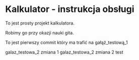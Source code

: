 # Kalkulator - instrukcja obsługi

To jest prosty projekt kalkulatora.

Robimy go przy okazji nauki gita.

To jest pierwszy commit który ma trafić na gałąź_testową_1

galaz_testowa_2 zmiana 1
galaz_testowa_2 zmiana 2
test